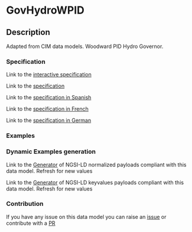 # GovHydroWPID

## Description 

Adapted from CIM data models. Woodward PID Hydro Governor.
### Specification

Link to the [interactive specification](https://swagger.lab.fiware.org/?url=https://smart-data-models.github.io/dataModel.EnergyCIM/GovHydroWPID/swagger.yaml)

Link to the [specification](https://smart-data-models.github.io/dataModel.EnergyCIM/GovHydroWPID/doc/spec.md)

Link to the [specification in Spanish](https://smart-data-models.github.io/dataModel.EnergyCIM/GovHydroWPID/doc/spec_ES.md)

Link to the [specification in French](https://smart-data-models.github.io/dataModel.EnergyCIM/GovHydroWPID/doc/spec_FR.md)

Link to the [specification in German](https://smart-data-models.github.io/dataModel.EnergyCIM/GovHydroWPID/doc/spec_DE.md)
### Examples
### Dynamic Examples generation

Link to the [Generator](https://smartdatamodels.org/extra/ngsi-ld_generator_v0.92.php?schemaUrl=https://raw.githubusercontent.com/smart-data-models/dataModel.EnergyCIM/master/GovHydroWPID/schema.json&email=info@smartdatamodels.org) of NGSI-LD normalized payloads compliant with this data model. Refresh for new values

Link to the [Generator](https://smartdatamodels.org/extra/ngsi-ld_generator_keyvalues_v0.92.php?schemaUrl=https://raw.githubusercontent.com/smart-data-models/dataModel.EnergyCIM/master/GovHydroWPID/schema.json&email=info@smartdatamodels.org) of NGSI-LD keyvalues payloads compliant with this data model. Refresh for new values
### Contribution

 If you have any issue on this data model you can raise an [issue](https://github.com/smart-data-models/dataModel.EnergyCIM/issues)  or contribute with a [PR](https://github.com/smart-data-models/dataModel.EnergyCIM/pulls)